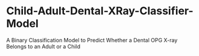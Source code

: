 # Child-Adult-Dental-XRay-Classifier-Model
A Binary Classification Model to Predict Whether a Dental OPG X-ray Belongs to an Adult or a Child

